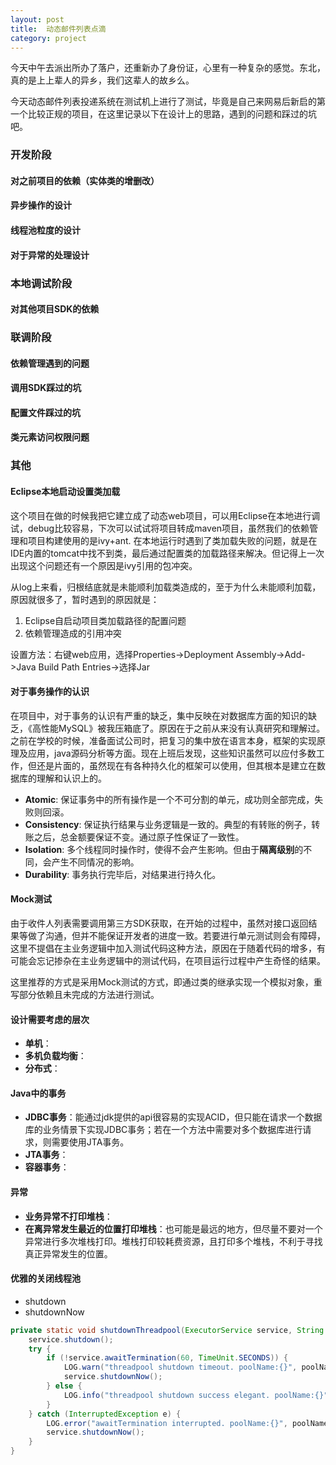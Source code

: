 ```yaml
---
layout: post
title:  动态邮件列表点滴
category: project
---
```


今天中午去派出所办了落户，还重新办了身份证，心里有一种复杂的感觉。东北，真的是上上辈人的异乡，我们这辈人的故乡么。

今天动态邮件列表投递系统在测试机上进行了测试，毕竟是自己来网易后新启的第一个比较正规的项目，在这里记录以下在设计上的思路，遇到的问题和踩过的坑吧。

### 开发阶段
#### 对之前项目的依赖（实体类的增删改）
#### 异步操作的设计
#### 线程池粒度的设计
#### 对于异常的处理设计

### 本地调试阶段
#### 对其他项目SDK的依赖

### 联调阶段
#### 依赖管理遇到的问题
#### 调用SDK踩过的坑
#### 配置文件踩过的坑
#### 类元素访问权限问题

### 其他
#### Eclipse本地启动设置类加载
这个项目在做的时候我把它建立成了动态web项目，可以用Eclipse在本地进行调试，debug比较容易，下次可以试试将项目转成maven项目，虽然我们的依赖管理和项目构建使用的是ivy+ant.
在本地运行时遇到了类加载失败的问题，就是在IDE内置的tomcat中找不到类，最后通过配置类的加载路径来解决。但记得上一次出现这个问题还有一个原因是ivy引用的包冲突。

从log上来看，归根结底就是未能顺利加载类造成的，至于为什么未能顺利加载，原因就很多了，暂时遇到的原因就是：
1. Eclipse自启动项目类加载路径的配置问题
2. 依赖管理造成的引用冲突

设置方法：右键web应用，选择Properties->Deployment Assembly->Add->Java Build Path Entries->选择Jar

#### **对于事务操作的认识**
在项目中，对于事务的认识有严重的缺乏，集中反映在对数据库方面的知识的缺乏，《高性能MySQL》被我压箱底了。原因在于之前从来没有认真研究和理解过。之前在学校的时候，准备面试公司时，把复习的集中放在语言本身，框架的实现原理及应用，java源码分析等方面。现在上班后发现，这些知识虽然可以应付多数工作，但还是片面的，虽然现在有各种持久化的框架可以使用，但其根本是建立在数据库的理解和认识上的。

- **Atomic**: 保证事务中的所有操作是一个不可分割的单元，成功则全部完成，失败则回滚。
- **Consistency**: 保证执行结果与业务逻辑是一致的。典型的有转账的例子，转账之后，总金额要保证不变。通过原子性保证了一致性。
- **Isolation**: 多个线程同时操作时，使得不会产生影响。但由于**隔离级别**的不同，会产生不同情况的影响。
- **Durability**: 事务执行完毕后，对结果进行持久化。

#### **Mock测试**
由于收件人列表需要调用第三方SDK获取，在开始的过程中，虽然对接口返回结果等做了沟通，但并不能保证开发者的进度一致。若要进行单元测试则会有障碍，这里不提倡在主业务逻辑中加入测试代码这种方法，原因在于随着代码的增多，有可能会忘记掺杂在主业务逻辑中的测试代码，在项目运行过程中产生奇怪的结果。

这里推荐的方式是采用Mock测试的方式，即通过类的继承实现一个模拟对象，重写部分依赖且未完成的方法进行测试。

#### **设计需要考虑的层次**
- **单机**：
- **多机负载均衡**：
- **分布式**：

#### **Java中的事务**
- **JDBC事务**：能通过jdk提供的api很容易的实现ACID，但只能在请求一个数据库的业务情景下实现JDBC事务；若在一个方法中需要对多个数据库进行请求，则需要使用JTA事务。
- **JTA事务**：
- **容器事务**：

#### **异常**
- **业务异常不打印堆栈**：
- **在离异常发生最近的位置打印堆栈**：也可能是最远的地方，但尽量不要对一个异常进行多次堆栈打印。堆栈打印较耗费资源，且打印多个堆栈，不利于寻找真正异常发生的位置。

#### **优雅的关闭线程池**
- shutdown
- shutdownNow
```java
private static void shutdownThreadpool(ExecutorService service, String poolName) {
	service.shutdown();
	try {
		if (!service.awaitTermination(60, TimeUnit.SECONDS)) {
			LOG.warn("threadpool shutdown timeout. poolName:{}", poolName);
			service.shutdownNow();
		} else {
			LOG.info("threadpool shutdown success elegant. poolName:{}", poolName);
		}
	} catch (InterruptedException e) {
		LOG.error("awaitTermination interrupted. poolName:{}", poolName, e);
		service.shutdownNow();
	}
}
```
